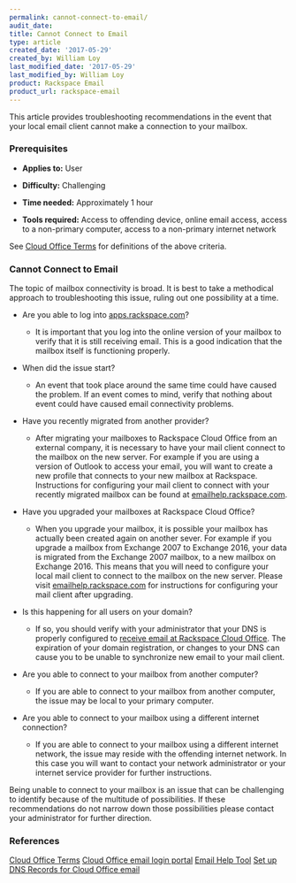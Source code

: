 ```yaml
---
permalink: cannot-connect-to-email/
audit_date:
title: Cannot Connect to Email
type: article
created_date: '2017-05-29'
created_by: William Loy
last_modified_date: '2017-05-29'
last_modified_by: William Loy
product: Rackspace Email
product_url: rackspace-email
---
```

This article provides troubleshooting recommendations in the event that your local email client cannot make a connection to your mailbox.

### Prerequisites

- **Applies to:** User

- **Difficulty:** Challenging

- **Time needed:** Approximately 1 hour

- **Tools required:** Access to offending device, online email access, access to a non-primary computer, access to a non-primary internet network

See [Cloud Office Terms](/how-to/cloud-office-terms/) for definitions of the above criteria.  

### Cannot Connect to Email

The topic of mailbox connectivity is broad. It is best to take a methodical approach to troubleshooting this issue, ruling out one possibility at a time.

- Are you able to log into [apps.rackspace.com](apps.rackspace.com)?
    - It is important that you log into the online version of your mailbox to verify that it is still receiving email. This is a good indication that the mailbox itself is functioning properly.

- When did the issue start?
    - An event that took place around the same time could have caused the problem. If an event comes to mind, verify that nothing about event could have caused email connectivity problems.  

- Have you recently migrated from another provider?
    - After migrating your mailboxes to Rackspace Cloud Office from an external company, it is necessary to have your mail client connect to the mailbox on the new server. For example if you are using a version of Outlook to access your email, you will want to create a new profile that connects to your new mailbox at Rackspace. Instructions for configuring your mail client to connect with your recently migrated mailbox can be found at [emailhelp.rackspace.com](emailhelp.rackspace.com).

- Have you upgraded your mailboxes at Rackspace Cloud Office?
    - When you upgrade your mailbox, it is possible your mailbox has actually been created again on another sever. For example if you upgrade a mailbox from Exchange 2007 to Exchange 2016, your data is migrated from the Exchange 2007 mailbox, to a new mailbox on Exchange 2016. This means that you will need to configure your local mail client to connect to the mailbox on the new server. Please visit [emailhelp.rackspace.com](emailhelp.rackspace.com) for instructions for configuring your mail client after upgrading.

- Is this happening for all users on your domain?
    - If so, you should verify with your administrator that your DNS is properly configured to [receive email at Rackspace Cloud Office](/how-to/set-up-dns-records-for-cloud-office-email/). The expiration of your domain registration, or changes to your DNS can cause you to be unable to synchronize new email to your mail client.

- Are you able to connect to your mailbox from another computer?
    - If you are able to connect to your mailbox from another computer, the issue may be local to your primary computer.

- Are you able to connect to your mailbox using a different internet connection?
    - If you are able to connect to your mailbox using a different internet network, the issue may reside with the offending internet network. In this case you will want to contact your network administrator or your internet service provider for further instructions.

Being unable to connect to your mailbox is an issue that can be challenging to identify because of the multitude of possibilities. If these recommendations do not narrow down those possibilities please contact your administrator for further direction.

### References

[Cloud Office Terms](/how-to/cloud-office-terms/)
[Cloud Office email login portal](apps.rackspace.com)
[Email Help Tool](emailhelp.rackspace.com)
[Set up DNS Records for Cloud Office email]((/how-to/set-up-dns-records-for-cloud-office-email/))
